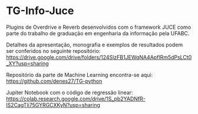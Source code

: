 # TG-Info-Juce
Plugins de Overdrive e Reverb desenvolvidos com o framework JUCE como parte do trabalho de graduação em engenharia da informação pela UFABC.

Detalhes da apresentação, monografia e exemplos de resultados podem ser conferidos no seguinte repositório:
https://drive.google.com/drive/folders/124SlzFB1JEWqNA4ApfIRm5dPsLCt0_XY?usp=sharing

Repositório da parte de Machine Learning encontra-se aqui:
https://github.com/denes27/TG-python

Jupiter Notebook com o código de regressão linear:
https://colab.research.google.com/drive/1S_pb2YADNfR-lS2CagTli75GYRGCXKyN?usp=sharing
